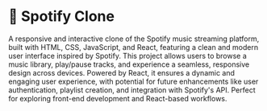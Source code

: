 


# 🎵 Spotify Clone

A responsive and interactive clone of the Spotify music streaming platform, built with HTML, CSS, JavaScript, and React, featuring a clean and modern user interface inspired by Spotify. This project allows users to browse a music library, play/pause tracks, and experience a seamless, responsive design across devices. Powered by React, it ensures a dynamic and engaging user experience, with potential for future enhancements like user authentication, playlist creation, and integration with Spotify's API. Perfect for exploring front-end development and React-based workflows.
